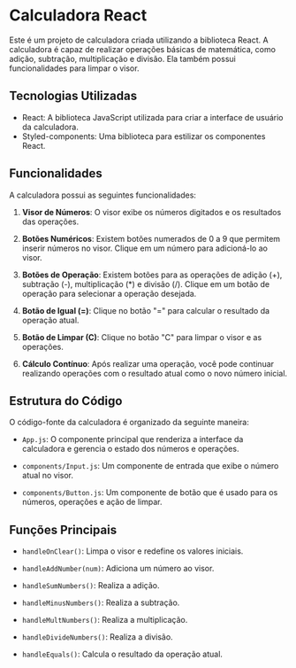 # Calculadora React

Este é um projeto de calculadora criada utilizando a biblioteca React. A calculadora é capaz de realizar operações básicas de matemática, como adição, subtração, multiplicação e divisão. Ela também possui funcionalidades para limpar o visor.

## Tecnologias Utilizadas

- React: A biblioteca JavaScript utilizada para criar a interface de usuário da calculadora.
- Styled-components: Uma biblioteca para estilizar os componentes React.

## Funcionalidades

A calculadora possui as seguintes funcionalidades:

1. **Visor de Números**: O visor exibe os números digitados e os resultados das operações.

2. **Botões Numéricos**: Existem botões numerados de 0 a 9 que permitem inserir números no visor. Clique em um número para adicioná-lo ao visor.

3. **Botões de Operação**: Existem botões para as operações de adição (+), subtração (-), multiplicação (*) e divisão (/). Clique em um botão de operação para selecionar a operação desejada.

4. **Botão de Igual (=)**: Clique no botão "=" para calcular o resultado da operação atual.

5. **Botão de Limpar (C)**: Clique no botão "C" para limpar o visor e as operações.

6. **Cálculo Contínuo**: Após realizar uma operação, você pode continuar realizando operações com o resultado atual como o novo número inicial.

## Estrutura do Código

O código-fonte da calculadora é organizado da seguinte maneira:

- `App.js`: O componente principal que renderiza a interface da calculadora e gerencia o estado dos números e operações.

- `components/Input.js`: Um componente de entrada que exibe o número atual no visor.

- `components/Button.js`: Um componente de botão que é usado para os números, operações e ação de limpar.

## Funções Principais

- `handleOnClear()`: Limpa o visor e redefine os valores iniciais.

- `handleAddNumber(num)`: Adiciona um número ao visor.

- `handleSumNumbers()`: Realiza a adição.

- `handleMinusNumbers()`: Realiza a subtração.

- `handleMultNumbers()`: Realiza a multiplicação.

- `handleDivideNumbers()`: Realiza a divisão.

- `handleEquals()`: Calcula o resultado da operação atual.



